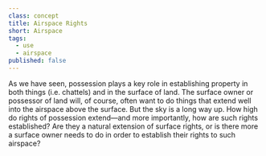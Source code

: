 ```yaml
---
class: concept
title: Airspace Rights
short: Airspace
tags:
  - use
  - airspace
published: false
---
```



As we have seen, possession plays a key role in establishing property in both things (i.e. chattels) and in the surface of land. The surface owner or possessor of land will, of course, often want to do things that extend well into the airspace above the surface. But the sky is a long way up. How high do rights of possession extend—and more importantly, how are such rights established? Are they a natural extension of surface rights, or is there more a surface owner needs to do in order to establish their rights to such airspace? 
